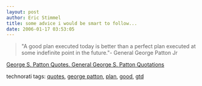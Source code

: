 ```yaml
---
layout: post
author: Eric Stimmel
title: some advice i would be smart to follow...
date: 2006-01-17 03:53:05
--- 
```



> "A good plan executed today is better than a perfect plan executed at some indefinite point in the future."- General George Patton Jr

[George S. Patton Quotes. General George S. Patton Quotations][]


technorati tags: [quotes][], [george patton][], [plan][], [good][], [gtd][]

  [George S. Patton Quotes. General George S. Patton Quotations]: http://www.military-quotes.com/Patton.htm
  [quotes]: http://technorati.com/tag/quotes
  [george patton]: http://technorati.com/tag/george%20patton
  [plan]: http://technorati.com/tag/plan
  [good]: http://technorati.com/tag/good
  [gtd]: http://technorati.com/tag/gtd

